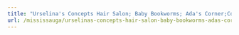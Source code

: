```yaml
---
title: "Urselina's Concepts Hair Salon; Baby Bookworms; Ada's Corner;Coco Vanilla Spa; Concepts"
url: /mississauga/urselinas-concepts-hair-salon-baby-bookworms-adas-corner-coco-vanilla-spa-concepts/
---
```

